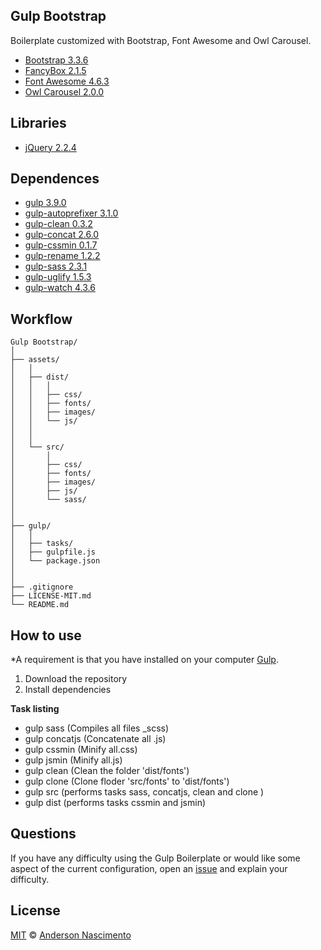 ## Gulp Bootstrap
Boilerplate customized with Bootstrap, Font Awesome and Owl Carousel.

* [Bootstrap 3.3.6](http://getbootstrap.com/) 
* [FancyBox 2.1.5](http://fancyapps.com/fancybox/) 
* [Font Awesome 4.6.3](http://fontawesome.io/) 
* [Owl Carousel 2.0.0](http://www.owlcarousel.owlgraphic.com/)

## Libraries 
* [jQuery 2.2.4](https://code.jquery.com/)

## Dependences
* [gulp 3.9.0](http://gulpjs.com) 
* [gulp-autoprefixer 3.1.0](https://www.npmjs.com/package/gulp-autoprefixer)
* [gulp-clean 0.3.2](https://www.npmjs.com/package/gulp-clean)
* [gulp-concat 2.6.0](https://www.npmjs.com/package/gulp-concat)
* [gulp-cssmin 0.1.7](https://www.npmjs.com/package/gulp-cssmin)
* [gulp-rename 1.2.2](https://www.npmjs.com/package/gulp-rename)
* [gulp-sass 2.3.1](https://www.npmjs.com/package/gulp-sass)
* [gulp-uglify 1.5.3](https://www.npmjs.com/package/gulp-uglify)
* [gulp-watch 4.3.6](https://www.npmjs.com/package/gulp-watch)

## Workflow
```
Gulp Bootstrap/
│
├── assets/
│   │
│   ├── dist/
│	│   │
│   │	├── css/
│   │	├── fonts/
│   │	├── images/
│   │	└── js/
│	│
│ 	│
│	└──	src/
│		│
│   	├── css/
│   	├── fonts/
│   	├── images/
│   	├── js/
│   	└── sass/
│
│
├── gulp/
│   │
│   ├── tasks/
│   ├── gulpfile.js
│   └── package.json
│
│
├── .gitignore
├── LICENSE-MIT.md
└── README.md
```

## How to use
*A requirement is that you have installed on your computer [Gulp](http://gulpjs.com/).

1. Download the repository
2. Install dependencies

**Task listing**
- gulp sass (Compiles all files  _scss)
- gulp concatjs (Concatenate all .js)
- gulp cssmin (Minify all.css)
- gulp jsmin (Minify all.js)
- gulp clean (Clean the folder 'dist/fonts')
- gulp clone (Clone floder 'src/fonts' to 'dist/fonts')
- gulp src (performs tasks sass, concatjs, clean and clone )
- gulp dist (performs tasks cssmin and jsmin)

## Questions
If you have any difficulty using the Gulp Boilerplate or would like some aspect of the current configuration, open an [issue](https://github.com/theandersonn/gulp-bootstrap/issues/new) and explain your difficulty.

## License
[MIT](https://github.com/theandersonn/gulp-bootstrap/blob/master/LICENSE-MIT.md) © [Anderson Nascimento](https://github.com/theandersonn)